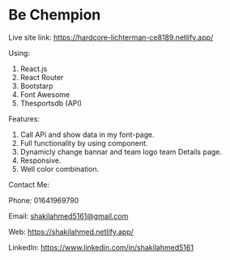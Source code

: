 # Be Chempion

Live site link: https://hardcore-lichterman-ce8189.netlify.app/

Using:

1. React.js
2. React Router
3. Bootstarp
4. Font Awesome
5. Thesportsdb (API)

Features:

1. Call APi and show data in my font-page.
2. Full functionality by using component.
3. Dynamicly change bannar and team logo team Details page.
4. Responsive.
5. Well color combination.

Contact Me:

Phone: 01641969790

Email: shakilahmed5161@gmail.com

Web: https://shakilahmed.netlify.app/

LinkedIn: https://www.linkedin.com/in/shakilahmed5161
